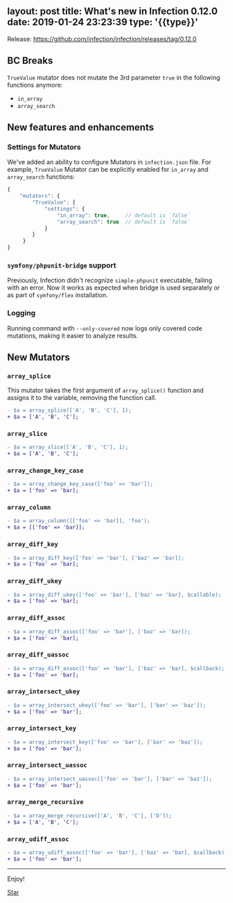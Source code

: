 layout: post
title: What's new in Infection 0.12.0
date: 2019-01-24 23:23:39
type: '{{type}}'
---

Release: https://github.com/infection/infection/releases/tag/0.12.0

## BC Breaks

`TrueValue` mutator does not mutate the 3rd parameter `true` in the following functions anymore:

* `in_array`
* `array_search`


## New features and enhancements

### Settings for Mutators

We've added an ability to configure Mutators in `infection.json` file. For example, `TrueValue` Mutator can be explicitly enabled for `in_array` and `array_search` functions:

```js
{
    "mutators": {
        "TrueValue": {
            "settings": {
                "in_array": true,     // default is `false`
                "array_search": true  // default is `false`
            }
        }
     }
}
```

### `symfony/phpunit-bridge` support

Previously, Infection didn't recognize `simple-phpunit` executable, failing with an error. Now it works as expected when bridge is used separately or as part of `symfony/flex` installation.

### Logging

Running command with `--only-covered` now logs only covered code mutations, making it easier to analyze results.

## New Mutators

### `array_splice`

This mutator takes the first argument of `array_splice()` function and assigns it to the variable, removing the function call.

```diff
- $a = array_splice(['A', 'B', 'C'], 1);
+ $a = ['A', 'B', 'C'];
```

### `array_slice`

```diff
- $a = array_slice(['A', 'B', 'C'], 1);
+ $a = ['A', 'B', 'C'];
```

### `array_change_key_case`

```diff
- $a = array_change_key_case(['foo' => 'bar']);
+ $a = ['foo' => 'bar];
```

### `array_column`

```diff
- $a = array_column([['foo' => 'bar]], 'foo');
+ $a = [['foo' => 'bar]];
```

### `array_diff_key`

```diff
- $a = array_diff_key(['foo' => 'bar'], ['baz' => 'bar]);
+ $a = ['foo' => 'bar];
```

### `array_diff_ukey`

```diff
- $a = array_diff_ukey(['foo' => 'bar'], ['baz' => 'bar], $callable);
+ $a = ['foo' => 'bar];
```

### `array_diff_assoc`

```diff
- $a = array_diff_assoc(['foo' => 'bar'], ['baz' => 'bar]);
+ $a = ['foo' => 'bar];
```

### `array_diff_uassoc`

```diff
- $a = array_diff_assoc(['foo' => 'bar'], ['baz' => 'bar], $callback);
+ $a = ['foo' => 'bar];
```

### `array_intersect_ukey`

```diff
- $a = array_intersect_ukey(['foo' => 'bar'], ['bar' => 'baz']);
+ $a = ['foo' => 'bar'];
```

### `array_intersect_key`

```diff
- $a = array_intersect_key(['foo' => 'bar'], ['bar' => 'baz']);
+ $a = ['foo' => 'bar'];
```

### `array_intersect_uassoc`

```diff
- $a = array_intersect_uassoc(['foo' => 'bar'], ['bar' => 'baz']);
+ $a = ['foo' => 'bar'];
```

### `array_merge_recursive`

```diff
- $a = array_merge_recursive(['A', 'B', 'C'], ['D']);
+ $a = ['A', 'B', 'C'];
```

### `array_udiff_assoc`

```diff
- $a = array_udiff_assoc(['foo' => 'bar'], ['baz' => 'bar], $callback);
+ $a = ['foo' => 'bar'];
```


------

Enjoy!

<a class="github-button" href="https://github.com/infection/infection" data-icon="octicon-star" data-show-count="true" aria-label="Star infection/infection on GitHub">Star</a>
<script async defer src="https://buttons.github.io/buttons.js"></script>
